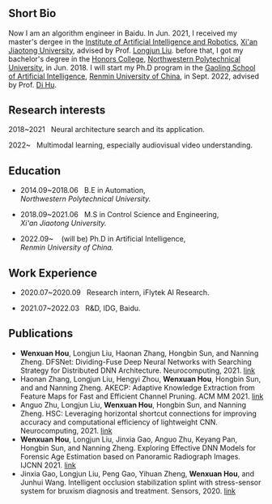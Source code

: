 # 

## Short Bio

Now I am an algorithm engineer in Baidu. In Jun. 2021, I received my master's dergee in the [Institute of Artificial Intelligence and Robotics](http://www.aiar.xjtu.edu.cn/index.htm), [Xi'an Jiaotong University](http://www.xjtu.edu.cn/), advised by Prof. [Longjun Liu](http://gr.xjtu.edu.cn/web/liulongjun). before that, I got my bachelor's degree in the [Honors College](https://honors.nwpu.edu.cn/), [Northwestern Polytechnical University](https://www.nwpu.edu.cn/), in Jun. 2018. I will start my Ph.D program in the [Gaoling School of Artificial Intelligence](http://ai.ruc.edu.cn/), [Renmin University of China](https://www.ruc.edu.cn/), in Sept. 2022, advised by Prof. [Di Hu](https://dtaoo.github.io/).

## Research interests

2018~2021 &#160;&#160;Neural architecture search and its application.

2022~ &#160;&#160;Multimodal learning, especially audiovisual video understanding.

## Education

- 2014.09~2018.06 &#160;&#160;B.E in Automation,<br>*Northwestern Polytechnical University.* 

- 2018.09~2021.06 &#160;&#160;M.S in Control Science and Engineering,<br>*Xi'an Jiaotong University.*

- 2022.09~ &#160;&#160; (will be) Ph.D in Artificial Intelligence,<br>*Renmin University of China.*

## Work Experience

- 2020.07~2020.09 &#160;&#160;Research intern, iFlytek AI Research. 

- 2021.07~2022.03 &#160;&#160;R&D, IDG, Baidu.

## Publications

- **Wenxuan Hou**, Longjun Liu, Haonan Zhang, Hongbin Sun, and Nanning Zheng. DFSNet: Dividing-Fuse Deep Neural Networks with Searching Strategy for Distributed DNN Architecture. Neurocomputing, 2021. [link](https://www.sciencedirect.com/science/article/abs/pii/S0925231221016076)
- Haonan Zhang, Longjun Liu, Hengyi Zhou, **Wenxuan Hou**, Hongbin Sun, and and Nanning Zheng. AKECP: Adaptive Knowledge Extraction from Feature Maps for Fast and Efficient Channel Pruning. ACM MM 2021. [link](https://dl.acm.org/doi/abs/10.1145/3474085.3475228)
- Anguo Zhu, Longjun Liu, **Wenxuan Hou**, Hongbin Sun, and Nanning Zheng. HSC: Leveraging horizontal shortcut connections for improving accuracy and computational efficiency of lightweight CNN. Neurocomputing, 2021. [link](https://www.sciencedirect.com/science/article/abs/pii/S0925231221009899)
- **Wenxuan Hou**, Longjun Liu, Jinxia Gao, Anguo Zhu, Keyang Pan, Hongbin Sun, and Nanning Zheng. Exploring Effective DNN Models for Forensic Age Estimation based on Panoramic Radiograph Images. IJCNN 2021. [link](https://ieeexplore.ieee.org/abstract/document/9533672/)
-  Jinxia Gao, Longjun Liu, Peng Gao, Yihuan Zheng, **Wenxuan Hou**, and Junhui Wang. Intelligent occlusion stabilization splint with stress-sensor system for bruxism diagnosis and treatment. Sensors, 2020. [link](https://www.mdpi.com/1424-8220/20/1/89)





